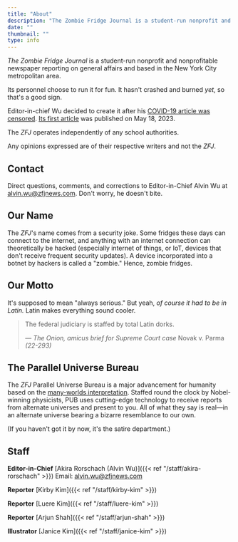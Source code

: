 ```yaml
---
title: "About"
description: "The Zombie Fridge Journal is a student-run nonprofit and nonprofitable newspaper reporting on general affairs and based in the New York City metropolitan area."
date: ""
thumbnail: ""
type: info
---
```


*The Zombie Fridge Journal* is a student-run nonprofit and nonprofitable newspaper reporting on general affairs and based in the New York City metropolitan area. 

Its personnel choose to run it for fun. It hasn't crashed and burned *yet*, so that's a good sign. 

Editor-in-chief Wu decided to create it after his [COVID-19 article was censored](https://www.zfjnews.com/jan2022censorshipincident/). [Its first article](https://www.zfjnews.com/science-and-technology/2023/66-chance-world-exceeds-warming-threshold-before-2027/) was published on May 18, 2023. 

The *ZFJ* operates independently of any school authorities.

Any opinions expressed are of their respective writers and not the *ZFJ*. 

## Contact

Direct questions, comments, and corrections to Editor-in-Chief Alvin Wu at alvin.wu@zfjnews.com. Don't worry, he doesn't bite. 

## Our Name

The *ZFJ*'s name comes from a security joke. Some fridges these days can connect to the internet, and anything with an internet connection can theoretically be hacked (especially internet of things, or IoT, devices that don't receive frequent security updates). A device incorporated into a botnet by hackers is called a "zombie." Hence, zombie fridges. 

## Our Motto

It's supposed to mean "always serious." But yeah, *of course it had to be in Latin.* Latin makes everything sound cooler. 

> The federal judiciary is staffed by total Latin dorks. 
> 
> — *The Onion, amicus brief for Supreme Court case* Novak v. Parma *(22-293)*

## The Parallel Universe Bureau

The *ZFJ* Parallel Universe Bureau is a major advancement for humanity based on the [many-worlds interpretation](https://en.wikipedia.org/wiki/Many-worlds_interpretation). Staffed round the clock by Nobel-winning physicists, PUB uses cutting-edge technology to receive reports from alternate universes and present to you. All of what they say is real—in an alternate universe bearing a bizarre resemblance to our own.

(If you haven't got it by now, it's the satire department.)

## Staff

**Editor-in-Chief** [Akira Rorschach (Alvin Wu)]({{< ref "/staff/akira-rorschach" >}}) Email: alvin.wu@zfjnews.com

**Reporter** [Kirby Kim]({{< ref "/staff/kirby-kim" >}})

**Reporter** [Luere Kim]({{< ref "/staff/luere-kim" >}})

**Reporter** [Arjun Shah]({{< ref "/staff/arjun-shah" >}})

**Illustrator** [Janice Kim]({{< ref "/staff/janice-kim" >}})
